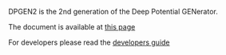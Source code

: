 DPGEN2 is the 2nd generation of the Deep Potential GENerator.

The document is available at [this page](https://docs.deepmodeling.com/projects/dpgen2)

For developers please read the [developers guide](docs/developer.md)
